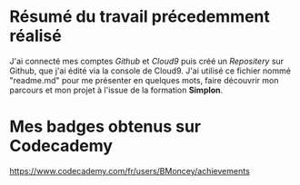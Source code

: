 # Résumé du travail précedemment réalisé

J'ai connecté mes comptes _Github_ et _Cloud9_ puis créé un _Repositery_ sur
Github, que j'ai édité via la console de Cloud9.
J'ai utilisé ce fichier nommé "readme.md" pour me présenter en quelques mots,
faire découvrir mon parcours et mon projet à l'issue de la formation __Simplon__.

# Mes badges obtenus sur __Codecademy__

https://www.codecademy.com/fr/users/BMoncey/achievements